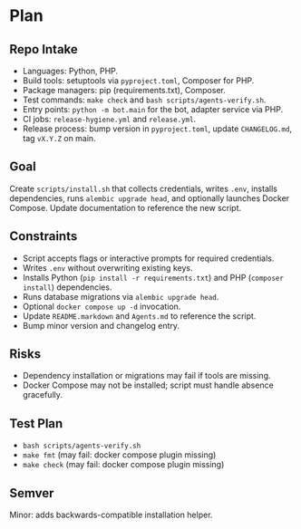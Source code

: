 # Plan

## Repo Intake
- Languages: Python, PHP.
- Build tools: setuptools via `pyproject.toml`, Composer for PHP.
- Package managers: pip (requirements.txt), Composer.
- Test commands: `make check` and `bash scripts/agents-verify.sh`.
- Entry points: `python -m bot.main` for the bot, adapter service via PHP.
- CI jobs: `release-hygiene.yml` and `release.yml`.
- Release process: bump version in `pyproject.toml`, update `CHANGELOG.md`, tag `vX.Y.Z` on main.

## Goal
Create `scripts/install.sh` that collects credentials, writes `.env`, installs dependencies, runs `alembic upgrade head`, and optionally launches Docker Compose. Update documentation to reference the new script.

## Constraints
- Script accepts flags or interactive prompts for required credentials.
- Writes `.env` without overwriting existing keys.
- Installs Python (`pip install -r requirements.txt`) and PHP (`composer install`) dependencies.
- Runs database migrations via `alembic upgrade head`.
- Optional `docker compose up -d` invocation.
- Update `README.markdown` and `Agents.md` to reference the script.
- Bump minor version and changelog entry.

## Risks
- Dependency installation or migrations may fail if tools are missing.
- Docker Compose may not be installed; script must handle absence gracefully.

## Test Plan
- `bash scripts/agents-verify.sh`
- `make fmt` (may fail: docker compose plugin missing)
- `make check` (may fail: docker compose plugin missing)

## Semver
Minor: adds backwards-compatible installation helper.
